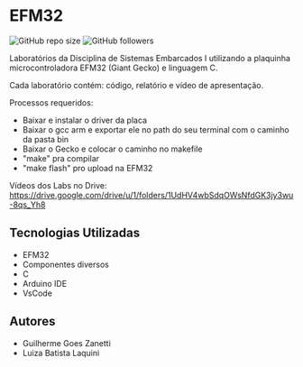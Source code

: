 # EFM32
![GitHub repo size](https://img.shields.io/github/repo-size/luizalaquini/EFM32)
![GitHub followers](https://img.shields.io/github/followers/luizalaquini?label=Follow&style=social)

Laboratórios da Disciplina de Sistemas Embarcados I utilizando a plaquinha microcontroladora EFM32 (Giant Gecko) e linguagem C.

Cada laboratório contém: código, relatório e vídeo de apresentação.

Processos requeridos:
- Baixar e instalar o driver da placa
- Baixar o gcc arm e exportar ele no path do seu terminal com o caminho da pasta bin
- Baixar o Gecko e colocar o caminho no makefile
- "make" pra compilar
- "make flash" pro upload na EFM32

Vídeos dos Labs no Drive:
https://drive.google.com/drive/u/1/folders/1UdHV4wbSdqOWsNfdGK3jy3wu-8qs_Yh8

## Tecnologias Utilizadas
- EFM32
- Componentes diversos
- C
- Arduino IDE
- VsCode

## Autores
- Guilherme Goes Zanetti
- Luiza Batista Laquini

